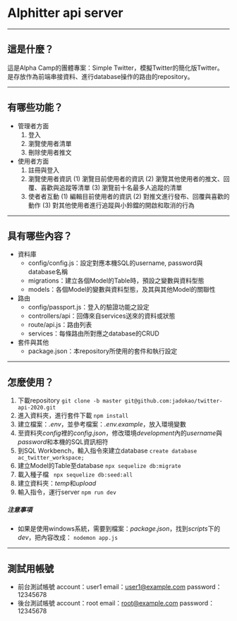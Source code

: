 # Alphitter api server
---
## 這是什麼？
這是Alpha Camp的團體專案：Simple Twitter，模擬Twitter的簡化版Twitter。
是存放作為前端串接資料、進行database操作的路由的repository。

---
## 有哪些功能？
* 管理者方面
  1. 登入
  2. 瀏覽使用者清單
  3. 刪除使用者推文
* 使用者方面
  1. 註冊與登入
  2. 瀏覽使用者資訊
     (1) 瀏覽目前使用者的資訊
     (2) 瀏覽其他使用者的推文、回覆、喜歡與追蹤等清單
     (3) 瀏覽前十名最多人追蹤的清單
  3. 使者者互動
     (1) 編輯目前使用者的資訊
     (2) 對推文進行發布、回覆與喜歡的動作
     (3) 對其他使用者進行追蹤與小鈴鐺的開啟和取消的行為
---
## 具有哪些內容？
* 資料庫
  * config/config.js：設定對應本機SQL的username, password與database名稱
  * migrations：建立各個Model的Table時，預設之變數與資料型態
  * models：各個Model的變數與資料型態，及其與其他Model的關聯性
* 路由
  * config/passport.js：登入的驗證功能之設定
  * controllers/api：回傳來自services送來的資料或狀態
  * route/api.js：路由列表
  * services：每條路由所對應之database的CRUD
* 套件與其他
  * package.json：本repository所使用的套件和執行設定

---
## 怎麼使用？
1. 下載repository
 ```git clone -b master git@github.com:jadokao/twitter-api-2020.git```
2. 進入資料夾，進行套件下載
   ```npm install```
3. 建立檔案：*.env*，並參考檔案：*.env.example*，放入環境變數
4. 至資料夾*config*裡的*config.json*，修改環境*development*內的*username*與*password*和本機的SQL資訊相符
5. 到SQL Workbench，輸入指令來建立database
   ```create database ac_twitter_workspace;```
6. 建立Model的Table至database
   ```npx sequelize db:migrate```
7. 載入種子檔
 ``` npx sequelize db:seed:all```
7. 建立資料夾：*temp*和*upload*
8. 輸入指令，運行server
 ```npm run dev```
##### 注意事項
* 如果是使用windows系統，需要到檔案：*package.json*，找到*scripts*下的*dev*，把內容改成：
  ```nodemon app.js```
---
## 測試用帳號
* 前台測試帳號
  account：user1
  email：user1@example.com
  password：12345678
* 後台測試帳號
  account：root
  email：root@example.com
  password：12345678
